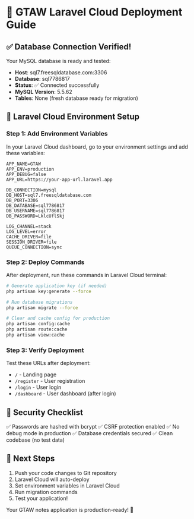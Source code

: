 # 🚀 GTAW Laravel Cloud Deployment Guide

## ✅ Database Connection Verified!

Your MySQL database is ready and tested:
- **Host**: sql7.freesqldatabase.com:3306
- **Database**: sql7786817  
- **Status**: ✅ Connected successfully
- **MySQL Version**: 5.5.62
- **Tables**: None (fresh database ready for migration)

## 🔧 Laravel Cloud Environment Setup

### Step 1: Add Environment Variables

In your Laravel Cloud dashboard, go to your environment settings and add these variables:

```env
APP_NAME=GTAW
APP_ENV=production
APP_DEBUG=false
APP_URL=https://your-app-url.laravel.app

DB_CONNECTION=mysql
DB_HOST=sql7.freesqldatabase.com
DB_PORT=3306
DB_DATABASE=sql7786817
DB_USERNAME=sql7786817
DB_PASSWORD=LklcUflSkj

LOG_CHANNEL=stack
LOG_LEVEL=error
CACHE_DRIVER=file
SESSION_DRIVER=file
QUEUE_CONNECTION=sync
```

### Step 2: Deploy Commands

After deployment, run these commands in Laravel Cloud terminal:

```bash
# Generate application key (if needed)
php artisan key:generate --force

# Run database migrations
php artisan migrate --force

# Clear and cache config for production
php artisan config:cache
php artisan route:cache
php artisan view:cache
```

### Step 3: Verify Deployment

Test these URLs after deployment:
- `/` - Landing page
- `/register` - User registration  
- `/login` - User login
- `/dashboard` - User dashboard (after login)

## 🔐 Security Checklist

✅ Passwords are hashed with bcrypt
✅ CSRF protection enabled
✅ No debug mode in production
✅ Database credentials secured
✅ Clean codebase (no test data)

## 🎯 Next Steps

1. Push your code changes to Git repository
2. Laravel Cloud will auto-deploy
3. Set environment variables in Laravel Cloud
4. Run migration commands
5. Test your application!

Your GTAW notes application is production-ready! 🎉 